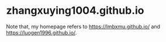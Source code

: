 # zhangxuying1004.github.io
Note that, my homepage refers to https://lmbxmu.github.io/ and https://luogen1996.github.io/.
